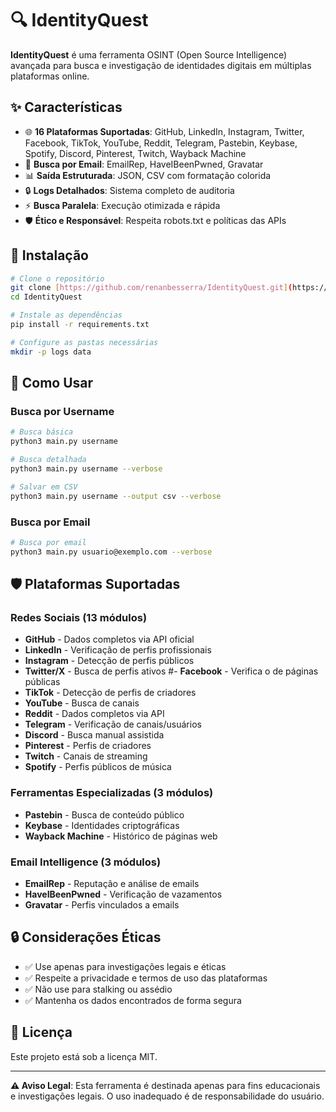 # 🔍 IdentityQuest

**IdentityQuest** é uma ferramenta OSINT (Open Source Intelligence) avançada para busca e investigação de identidades digitais em múltiplas plataformas online.

## ✨ Características

- 🌐 **16 Plataformas Suportadas**: GitHub, LinkedIn, Instagram, Twitter, Facebook, TikTok, YouTube, Reddit, Telegram, Pastebin, Keybase, Spotify, Discord, Pinterest, Twitch, Wayback Machine
- 📧 **Busca por Email**: EmailRep, HaveIBeenPwned, Gravatar
- 📊 **Saída Estruturada**: JSON, CSV com formatação colorida
- 🔒 **Logs Detalhados**: Sistema completo de auditoria
- ⚡ **Busca Paralela**: Execução otimizada e rápida
- 🛡️ **Ético e Responsável**: Respeita robots.txt e políticas das APIs

## 🚀 Instalação

```bash
# Clone o repositório
git clone [https://github.com/renanbesserra/IdentityQuest.git](https://github.com/RBNoronha/IdentityQuest)
cd IdentityQuest

# Instale as dependências
pip install -r requirements.txt

# Configure as pastas necessárias
mkdir -p logs data
```

## 📖 Como Usar

### Busca por Username
```bash
# Busca básica
python3 main.py username

# Busca detalhada
python3 main.py username --verbose

# Salvar em CSV
python3 main.py username --output csv --verbose
```

### Busca por Email
```bash
# Busca por email
python3 main.py usuario@exemplo.com --verbose
```

## 🛡️ Plataformas Suportadas

### Redes Sociais (13 módulos)
- **GitHub** - Dados completos via API oficial
- **LinkedIn** - Verificação de perfis profissionais
- **Instagram** - Detecção de perfis públicos
- **Twitter/X** - Busca de perfis ativos
#- **Facebook** - Verifica
o de páginas públicas
- **TikTok** - Detecção de perfis de criadores
- **YouTube** - Busca de canais
- **Reddit** - Dados completos via API
- **Telegram** - Verificação de canais/usuários
- **Discord** - Busca manual assistida
- **Pinterest** - Perfis de criadores
- **Twitch** - Canais de streaming
- **Spotify** - Perfis públicos de música

### Ferramentas Especializadas (3 módulos)
- **Pastebin** - Busca de conteúdo público
- **Keybase** - Identidades criptográficas
- **Wayback Machine** - Histórico de páginas web

### Email Intelligence (3 módulos)
- **EmailRep** - Reputação e análise de emails
- **HaveIBeenPwned** - Verificação de vazamentos
- **Gravatar** - Perfis vinculados a emails

## 🔒 Considerações Éticas

- ✅ Use apenas para investigações legais e éticas
- ✅ Respeite a privacidade e termos de uso das plataformas
- ✅ Não use para stalking ou assédio
- ✅ Mantenha os dados encontrados de forma segura

## 📝 Licença

Este projeto está sob a licença MIT.

---

**⚠️ Aviso Legal**: Esta ferramenta é destinada apenas para fins educacionais e investigações legais. O uso inadequado é de responsabilidade do usuário.
